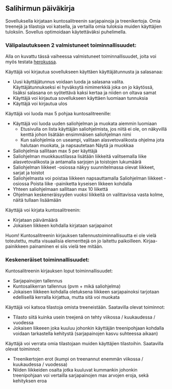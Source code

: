 ## Salihirmun päiväkirja
Sovelluksella kirjataan kuntosalitreenin sarjapainoja ja treenikertoja. Omia treenejä ja tilastoja voi katsella, ja vertailla omia tuloksia muiden käyttäjien tuloksiin. Sovellus optimoidaan käytettäväksi puhelimella.


### Välipalautukseen 2 valmistuneet toiminnallisuudet:
Alla on kuvattu tässä vaiheessa valmistuneet toiminnallisuudet, joita voi myös testata [herokussa](https://salihirmun-paivakirja.herokuapp.com/).

Käyttäjä voi kirjautua sovellukseen käyttäen käyttäjätunnusta ja salasanaa:
- Uusi käyttäjätunnus voidaan luoda ja salasana valita. Käyttäjätunnukseksi ei hyväksytä nimimerkkiä joka on jo käytössä, lisäksi salasana on syötettävä kaksi kertaa ja niiden on oltava samat
- Käyttäjä voi kirjautua sovellukseen käyttäen luomiaan tunnuksia
- Käyttäjä voi kirjautua ulos


Käyttäjä voi luoda max 5 pohjaa kuntosalitreenille:
- Käyttäjä voi luoda uuden saliohjelman ja muokata aiemmin luomiaan
    - Etusivulla on lista käyttäjän saliohjelmista, jos niitä ei ole, on näkyvillä kenttä johon lisätään ensimmäisen saliohjelman nimi
    - Kun saliohjelmia on useampi, valitaan alasvetovalikosta ohjelma jota halutaan muokata, ja napsautetaan Näytä ja muokkaa
- Saliohjelmia sallitaan max 5 per käyttäjä
- Saliohjelman muokkaustilassa lisätään liikkeitä valitsemalla liike alasvetovalikosta ja antamalla sarjojen ja toistojen lukumäärä
- Saliohjelman liikkeet -osiossa näkyy suunnitelmassa olevat liikkeet, sarjat ja toistot
- Saliohjelmasta voi poistaa liikkeen napsauttamalla Saliohjelman liikkeet -osiossa Poista liike -painiketta kyseisen likkeen kohdalla
- Yhteen saliohjelmaan sallitaan max 10 liikettä
- Ohjelman keskeneräisyyden vuoksi liikkeitä on valittavissa vasta kolme, näitä tullaan lisäämään


Käyttäjä voi kirjata kuntosalitreenin:
- Kirjataan päivämäärä
- Jokaisen liikkeen kohdalla kirjataan sarjapainot

Huom! Kuntosalitreenin kirjauksen tallennustoiminnallisuutta ei ole vielä toteutettu, mutta visuaalisia elementtejä on jo laitettu paikoilleen. Kirjaa-painikkeen painaminen ei siis vielä tee mitään.


### Keskeneräiset toiminnallisuudet:

Kuntosalitreenin kirjauksen loput toiminnallisuudet:
- Sarjapainojen tallennus
- Kuntosalikerran tallennus (pvm + mikä saliohjelma)
- Jokaisen liikkeen kohdalla oletuksena liikkeen sarjapainoksi tarjotaan edellisellä kerralla kirjattua, mutta sitä voi muokata


Käyttäjä voi katsoa tilastoja omista treeneistään. Saatavilla olevat toiminnot:
- Tilasto siitä kuinka usein treejenä on tehty viikossa / kuukaudessa / vuodessa
- Jokaisen liikeeen joka kuuluu johonkin käyttäjän treenipohjaan kohdalla voidaan tarkastella kehitystä (sarjapainojen kasvu suhteessa aikaan)


Käyttäjä voi verrata omia tilastojaan muiden käyttäjien tilastoihin. Saatavilla olevat toiminnot:
- Treenikertojen erot (kumpi on treenannut enemmän viikossa / kuukaudessa / vuodessa)
- Niiden liikkeiden osalta jotka kuuluvat kummankin johonkin treenipohjaan voi vertailla sarjapainojen max arvojen eroja, sekä kehityksen eroa
